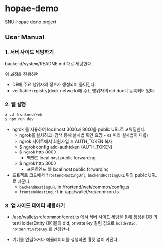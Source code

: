 # hopae-demo

SNU-hopae demo project

## User Manual

### 1. 서버 사이드 세팅하기

backend/system/README.md 대로 세팅한다.

위 과정을 진행하면

- DB에 주요 행위자의 정보가 생성되어 들어간다.
- verifiable registry(dock network)에 주요 행위자의 did doc이 등록되어 있다.

### 2. 웹 실행

```bash
$ cd frontend/web
$ npm run dev
```

- ngrok 를 사용하여 localhost 3000과 8000을 public URL로 포워딩한다.
  - ngrok를 설치하고 (검색 통해 설치법 확인 요망 - os 따라 설치법이 다름)
  - ngrok 사이트에서 회원가입 후 AUTH_TOKEN 복사
  - $ ngrok config add-authtoken {AUTH_TOKEN}
  - $ ngrok http 8000
    - 백엔드 local host public forwarding
  - $ ngrok http 3000
    - 프론트엔드 웹 local host public forwarding
- 프로젝트 코드에서 `frontendHostingUrl`, `backendHostingURL` 위의 public URL로 바꾼다.
  - `backendHostingURL` in /frontend/web/common/config.ts
  - `frontendHostingUrl` in /app/wallet/src/common.ts

### 3. 앱 사이드 데이터 세팅하기

- /app/wallet/src/common/const.ts 에서 서버 사이드 세팅을 통해 생성된 DB 의 testHolderEntity 테이블의 did, privateKey 칼럼 값으로 `holderDid`, `holderPrivateKey` 를 변경한다.

- 기기를 연결하거나 에뮬레이터를 실행하면 월렛 앱이 켜진다.
